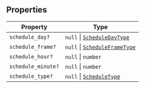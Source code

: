 ## Properties

| Property                                        | Type                                                  |
| ----------------------------------------------- | ----------------------------------------------------- |
| <a id="schedule_day"></a> `schedule_day?`       | `null` \| [`ScheduleDayType`](ScheduleDayType.md)     |
| <a id="schedule_frame"></a> `schedule_frame?`   | `null` \| [`ScheduleFrameType`](ScheduleFrameType.md) |
| <a id="schedule_hour"></a> `schedule_hour?`     | `null` \| `number`                                    |
| <a id="schedule_minute"></a> `schedule_minute?` | `null` \| `number`                                    |
| <a id="schedule_type"></a> `schedule_type?`     | `null` \| [`ScheduleType`](ScheduleType.md)           |
